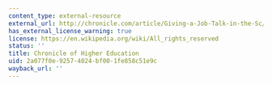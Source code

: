 ```yaml
---
content_type: external-resource
external_url: http://chronicle.com/article/Giving-a-Job-Talk-in-the-Sc/45375/
has_external_license_warning: true
license: https://en.wikipedia.org/wiki/All_rights_reserved
status: ''
title: Chronicle of Higher Education
uid: 2a077f0e-9257-4024-bf00-1fe858c51e9c
wayback_url: ''
---
```

